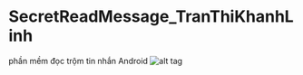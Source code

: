 # SecretReadMessage_TranThiKhanhLinh
phần mềm đọc trộm tin nhắn Android
![alt tag](https://raw.githubusercontent.com/username/projectname/branch/path/to/img.png)
